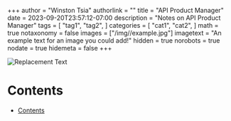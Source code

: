 +++
author = "Winston Tsia"
authorlink = ""
title = "API Product Manager"
date = 2023-09-20T23:57:12-07:00
description = "Notes on API Product Manager"
tags = [
    "tag1",
    "tag2",
]
categories = [
    "cat1",
    "cat2",
]
math = true
notaxonomy = false
images = ["/img/<folder>/example.jpg"]
imagetext = "An example text for an image you could add!"
hidden = true
norobots = true
nodate = true
hidemeta = false
+++

![Replacement Text](/rover/img/<topic>/<image>.png)

# Contents
- [Contents](#contents)
